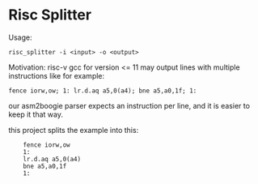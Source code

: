 # Risc Splitter
Usage:
```
risc_splitter -i <input> -o <output>
```

Motivation: risc-v gcc for version <= 11 may output lines with multiple instructions like for example:
```
fence iorw,ow; 1: lr.d.aq a5,0(a4); bne a5,a0,1f; 1:
```

our asm2boogie parser expects an instruction per line, and it is easier to keep it that way.

this project splits the example into this:
```
    fence iorw,ow
    1: 
    lr.d.aq a5,0(a4)
    bne a5,a0,1f
    1:
```
